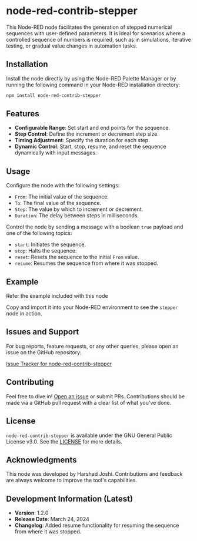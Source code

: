 # node-red-contrib-stepper

This Node-RED node facilitates the generation of stepped numerical sequences with user-defined parameters. It is ideal for scenarios where a controlled sequence of numbers is required, such as in simulations, iterative testing, or gradual value changes in automation tasks.

## Installation

Install the node directly by using the Node-RED Palette Manager or by running the following command in your Node-RED installation directory:

```bash
npm install node-red-contrib-stepper
```

## Features

- **Configurable Range**: Set start and end points for the sequence.
- **Step Control**: Define the increment or decrement step size.
- **Timing Adjustment**: Specify the duration for each step.
- **Dynamic Control**: Start, stop, resume, and reset the sequence dynamically with input messages.

## Usage

Configure the node with the following settings:

- `From`: The initial value of the sequence.
- `To`: The final value of the sequence.
- `Step`: The value by which to increment or decrement.
- `Duration`: The delay between steps in milliseconds.

Control the node by sending a message with a boolean `true` payload and one of the following topics:

- `start`: Initiates the sequence.
- `stop`: Halts the sequence.
- `reset`: Resets the sequence to the initial `From` value.
- `resume`: Resumes the sequence from where it was stopped.

## Example

Refer the example included with this node 

Copy and import it into your Node-RED environment to see the `stepper` node in action.

## Issues and Support

For bug reports, feature requests, or any other queries, please open an issue on the GitHub repository:

[Issue Tracker for node-red-contrib-stepper](https://github.com/hj91/node-red-contrib-stepper/issues)

## Contributing

Feel free to dive in! [Open an issue](https://github.com/hj91/node-red-contrib-stepper/issues) or submit PRs. Contributions should be made via a GitHub pull request with a clear list of what you've done.

## License

`node-red-contrib-stepper` is available under the GNU General Public License v3.0. See the [LICENSE](https://github.com/hj91/node-red-contrib-stepper/blob/master/LICENSE) for more details.

## Acknowledgments

This node was developed by Harshad Joshi. Contributions and feedback are always welcome to improve the tool's capabilities.

## Development Information (Latest)

- **Version**: 1.2.0
- **Release Date**: March 24, 2024
- **Changelog**: Added resume functionality for resuming the sequence from where it was stopped.

